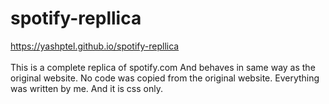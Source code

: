 # spotify-repllica
<https://yashptel.github.io/spotify-repllica>
<br>
<br>
This is a complete replica of spotify.com And behaves in same way as the original website. No code was copied from the original website. Everything was written by me. And it is css only.
